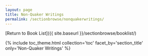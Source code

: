 ```yaml
---
layout: page
title: Non-Quaker Writings
permalink: /sectionbrowse/nonquakerwritings/
---
```


[Return to Book List]({{ site.baseurl }}/sectionbrowse/booklist/)

{% include toc_theme.html collection='toc' facet_by='section_title' only='Non-Quaker Writings' %}
